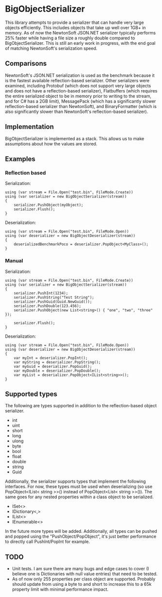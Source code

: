 # BigObjectSerializer

This library attempts to provide a serializer that can handle very large objects efficiently. This includes objects that take up well over 1GB+ in memory. As of now the NewtonSoft JSON.NET serializer typically performs 25% faster while having a file size a roughly double compared to BigObjectSerializer. This is still an early work in progress, with the end goal of matching NewtonSoft's serialization speed. 

## Comparisons

NewtonSoft's JSON.NET serialization is used as the benchmark because it is the fastest available reflection-based serializer. Other serializers were examined, including Protobuf (which does not support very large objects and does not have a reflection-based serializer), Flatbuffers (which requires the entire serialized object to be in memory prior to writing to the stream, and for C# has a 2GB limit), MessagePack (which has a significantly slower reflection-based serializer than NewtonSoft), and BinaryFormatter (which is also significantly slower than NewtonSoft's reflection-based serializer). 

## Implementation

BigObjectSerializer is implemented as a stack. This allows us to make assumptions about how the values are stored.

## Examples

### **Reflection based**
Serialization:
```
using (var stream = File.Open("test.bin", FileMode.Create))
using (var serializer = new BigObjectSerializer(stream))
{
    serializer.PushObject(myObject);
    serializer.Flush();
}
```

Deserialization:
```
using (var stream = File.Open("test.bin", FileMode.Open))
using (var deserializer = new BigObjectDeserializer(stream))
{
    deserializedBenchmarkPoco = deserializer.PopObject<MyClass>();
}
```

### **Manual**
Serialization:
```
using (var stream = File.Open("test.bin", FileMode.Create))
using (var serializer = new BigObjectSerializer(stream))
{
    serializer.PushInt(1234);
    serializer.PushString("Test String");
    serializer.PushGuid(Guid.NewGuid());
    serializer.PushDouble(123.456);
    serializer.PushObject(new List<string>() { "one", "two", "three" });

    serializer.Flush();
}
```

Deserialization:
```
using (var stream = File.Open("test.bin", FileMode.Open))
using (var deserializer = new BigObjectDeserializer(stream))
{
    var myInt = deserializer.PopInt();
    var myString = deserializer.PopString();
    var myGuid = deserializer.PopGuid();
    var myDouble = deserializer.PopDouble();
    var myList = deserializer.PopObject<IList<string>>();
}
```

## Supported types

The following are types supported in addition to the reflection-based object serializer.

* int
* uint
* short
* long
* ulong
* byte
* bool
* float
* double
* string
* Guid

Additionally, the serializer supports types that implement the following interfaces. For now, these types must be used when deserializing (so use PopObject<IList< string >>() instead of PopObject<List< string >>()). The same goes for any nested properties within a class object to be serialized.

* ISet<>
* IDictionary<,>
* IList<>
* IEnumerable<>

In the future more types will be added. Additionally, all types can be pushed and popped using the "PushObject/PopObject", it's just better performance to directly call PushInt/PopInt for example.


## TODO

* Unit tests. I am sure there are many bugs and edge cases to cover (I believe one is Dictionaries with null value entries) that need to be tested.
* As of now only 255 properties per class object are supported. Probably should update from using a byte to and short to increase this to a 65k property limit with minimal performance impact.